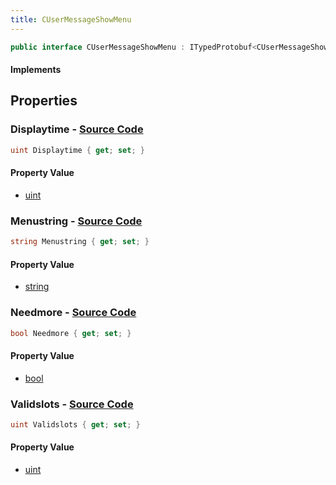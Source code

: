 ```yaml
---
title: CUserMessageShowMenu
---
```


```csharp
public interface CUserMessageShowMenu : ITypedProtobuf<CUserMessageShowMenu>, INativeHandle, INetMessage<CUserMessageShowMenu>, IDisposable
```

#### Implements

## Properties

### **Displaytime** - [Source Code](https://github.com/swiftly-solution/swiftlys2/blob/main/managed/src/SwiftlyS2.Generated/Protobufs/Interfaces/CUserMessageShowMenu.cs#L21)

```csharp
uint Displaytime { get; set; }
```

#### Property Value

- [uint](https://learn.microsoft.com/dotnet/api/system.uint32)

### **Menustring** - [Source Code](https://github.com/swiftly-solution/swiftlys2/blob/main/managed/src/SwiftlyS2.Generated/Protobufs/Interfaces/CUserMessageShowMenu.cs#L27)

```csharp
string Menustring { get; set; }
```

#### Property Value

- [string](https://learn.microsoft.com/dotnet/api/system.string)

### **Needmore** - [Source Code](https://github.com/swiftly-solution/swiftlys2/blob/main/managed/src/SwiftlyS2.Generated/Protobufs/Interfaces/CUserMessageShowMenu.cs#L24)

```csharp
bool Needmore { get; set; }
```

#### Property Value

- [bool](https://learn.microsoft.com/dotnet/api/system.boolean)

### **Validslots** - [Source Code](https://github.com/swiftly-solution/swiftlys2/blob/main/managed/src/SwiftlyS2.Generated/Protobufs/Interfaces/CUserMessageShowMenu.cs#L18)

```csharp
uint Validslots { get; set; }
```

#### Property Value

- [uint](https://learn.microsoft.com/dotnet/api/system.uint32)

